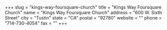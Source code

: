 +++
slug = "kings-way-foursquare-church"
title = "Kings Way Foursquare Church"
name = "Kings Way Foursquare Church"
address = "600 W. Sixth Street"
city = "Tustin"
state = "CA"
postal = "92780"
website = ""
phone = "714-730-4054"
fax = ""
+++
